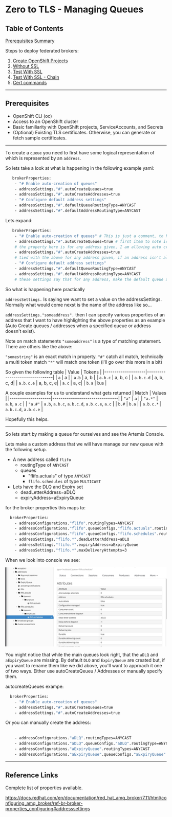# Zero to TLS - Managing Queues


## Table of Contents

   [Prerequisites](#prerequisites)
   [Summary](#summary)

Steps to deploy federated brokers:

1. [Create OpenShift Projects](#1-create-openshift-projects-and-broker-deploy)  
2. [Without SSL](#2-testing-the-endpoint-from-within-the-ocp-cluster)  
3. [Test With SSL](#3-testing-with-ssl---self-signed-single-the-endpoint-from-within-the-ocp-cluster)  
4. [Test With SSL - Chain](#4-testing-with-ssl---full-chain-the-endpoint-from-within-the-ocp-cluster)   
5. [Cert commands](#5-certs)  

---

## Prerequisites

- OpenShift CLI (oc)  
- Access to an OpenShift cluster  
- Basic familiarity with OpenShift projects, ServiceAccounts, and Secrets  
- (Optional) Existing TLS certificates. Otherwise, you can generate or fetch sample certificates.  

---

To create a `queue` you need to first have some logical representation of which is represented by an `address`.

So lets take a look at what is happening in the following example yaml:
```bash
   brokerProperties:
    - "# Enable auto-creation of queues"
    - addressSettings."#".autoCreateQueues=true
    - addressSettings."#".autoCreateAddresses=true
    - "# Configure default address settings"
    - addressSettings."#".defaultQueueRoutingType=ANYCAST
    - addressSettings."#".defaultAddressRoutingType=ANYCAST
```
Lets expand:

```bash
   brokerProperties:
    - "# Enable auto-creation of queues" # This is just a comment, to help me organize
    - addressSettings."#".autoCreateQueues=true # first item to note is the `#` this is a wildcard token to match all addresses
    # the property here is for any address given, I am allowing auto creation of queues.
    - addressSettings."#".autoCreateAddresses=true
    # tied with the above for any address given, if an address isn't already created go ahead and create one
    - "# Configure default address settings"
    - addressSettings."#".defaultQueueRoutingType=ANYCAST
    - addressSettings."#".defaultAddressRoutingType=ANYCAST
    # these settings say that for any address, make the default queue and address types `ANYCAST` (basid / default queue type)
```

So what is happening here practically

`addressSettings.` Is saying we want to set a value on the addressSettings.  Normally what would come nexst is the name of the address like so...

`addressSettings."someaddress".` then I can specify various properties of an address that I want to have highlighting the above properties as an example (Auto Create queues / addresses when a specified queue or address doesn't exist).

Note on match statements `"someaddress"` is a type of matching statement.  There are others like the above:

`"somestring"` is an exact match in property.
`"#"` catch all match, technically a multi token match 
`"*"` will match one token (i'll go over this more in a bit)

So given the following table
| Value             | Tokens         |
|--------------------|--------------------------------|
| `a`       | a | 
| `a.b`    | a, b |
| `a.b.c`   | a, b, c | 
| `a.b.c.d`        | a, b, c, d| 
| `a.b.c.e`        | a, b, c, e|
| `a.c`        | a, c|
| `b.a`        | b.a |   

A couple examples for us to understand what gets returned
| Match             | Values         |
|--------------------|--------------------------------|
| `"a"`       | `a` | 
| `"a.*"`    | `a.b`, `a.c` |
| `"a.#"`   | `a.b`, `a.b.c`, `a.b.c.d`, `a.b.c.e`, `a.c` | 
| `b.#`        | `b.a` |
| `a.b.c.*` |  `a.b.c.d`, `a.b.c.e` |


Hopefully this helps.

---

So lets start by making a queue for ourselves and see the Artemis Console.

Lets make a custom address that we will have manage our new queue with the following setup.

- A new address called `flifo`
    - routingType of `ANYCAST`
    - queues
        - "flifo.actuals" of type `ANYCAST`
        - `flifo.schedules` of type `MULTICAST`
- Lets have the DLQ and Expiry set
    - deadLetterAddress=aDLQ
    - expiryAddress=aExpiryQueue

for the broker properties this maps to:

```bash
  brokerProperties:
    - addressConfigurations."flifo".routingTypes=ANYCAST
    - addressConfigurations."flifo".queueConfigs."flifo.actuals".routingType=ANYCAST
    - addressConfigurations."flifo".queueConfigs."flifo.schedules".routingType=MULTICAST
    - addressSettings."flifo.*".deadLetterAddress=aDLQ
    - addressSettings."flifo.*".expiryAddress=aExpiryQueue
    - addressSettings."flifo.*".maxDeliveryAttempts=3
```


When we look into console we see:

![ConsoleView](https://github.com/axodevelopment/RHAMQ-Tutorials/blob/main/images/address-status.jpg)

You might notice that while the main queues look right, that the `aDLQ` and `aExpiryQueue` are missing.  By default `DLQ` and `ExpiryQueue` are created but, if you want to rename them like we did above, you'll want to approach it one of two ways.  Either use autoCreateQeueu / Addresses or manually specify them.

autocreateQueues exampe:

```bash
  brokerProperties:
    - "# Enable auto-creation of queues"
    - addressSettings."#".autoCreateQueues=true
    - addressSettings."#".autoCreateAddresses=true

```

Or you can manually create the address:

```bash

    - addressConfigurations."aDLQ".routingTypes=ANYCAST
    - addressConfigurations."aDLQ".queueConfigs."aDLQ".routingType=ANYCAST
    - addressConfigurations."aExpiryQueue".routingTypes=ANYCAST
    - addressConfigurations."aExpiryQueue".queueConfigs."aExpiryQueue".routingType=ANYCAST

```

---



## Reference Links

Complete list of properties available.

https://docs.redhat.com/en/documentation/red_hat_amq_broker/7.11/html/configuring_amq_broker/ref-br-broker-properties_configuring#addresssettings

